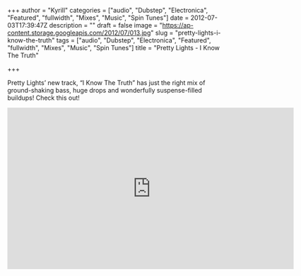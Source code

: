 +++
author = "Kyrill"
categories = ["audio", "Dubstep", "Electronica", "Featured", "fullwidth", "Mixes", "Music", "Spin Tunes"]
date = 2012-07-03T17:39:47Z
description = ""
draft = false
image = "https://ap-content.storage.googleapis.com/2012/07/013.jpg"
slug = "pretty-lights-i-know-the-truth"
tags = ["audio", "Dubstep", "Electronica", "Featured", "fullwidth", "Mixes", "Music", "Spin Tunes"]
title = "Pretty Lights - I Know The Truth"

+++


Pretty Lights’ new track, “I Know The Truth” has just the right mix of ground-shaking bass, huge drops and wonderfully suspense-filled buildups! Check this out!

<iframe allowfullscreen="" frameborder="0" height="365" src="https://www.youtube.com/embed/8wCgxkQj_Qo?feature=oembed" width="648"></iframe>


